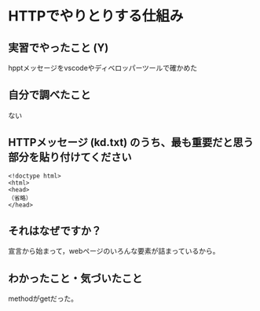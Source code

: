 # HTTPでやりとりする仕組み

<!-- Markdown記法のヒント

コード記法（1行の中に埋めたい場合）

`code`

コードブロック記法（複数行）

```
print('a')
print('b')
```

-->

## 実習でやったこと (Y)
hpptメッセージをvscodeやディベロッパーツールで確かめた

## 自分で調べたこと

ない

## HTTPメッセージ (kd.txt) のうち、最も重要だと思う部分を貼り付けてください

```
<!doctype html>
<html>
<head>
（省略）
</head>
```

## それはなぜですか？

宣言から始まって，webページのいろんな要素が詰まっているから。

## わかったこと・気づいたこと

methodがgetだった。

